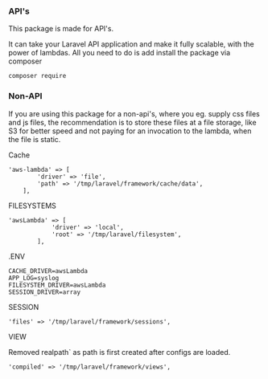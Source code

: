 ### API's

This package is made for API's.

It can take your Laravel API application and make it fully scalable, with the power of lambdas. 
All you need to do is add install the package via composer
```
composer require
```

### Non-API

If you are using this package for a non-api's, where you eg. supply css files and js files, the recommendation is to 
store these files at a file storage, like S3 for better speed and not paying for an invocation to the lambda, when the 
file is static.


Cache

```
'aws-lambda' => [
        'driver' => 'file',
        'path' => '/tmp/laravel/framework/cache/data',
    ],
```

FILESYSTEMS
```
'awsLambda' => [
            'driver' => 'local',
            'root' => '/tmp/laravel/filesystem',
        ],
```


.ENV

```
CACHE_DRIVER=awsLambda
APP_LOG=syslog
FILESYSTEM_DRIVER=awsLambda
SESSION_DRIVER=array
```


SESSION

```
'files' => '/tmp/laravel/framework/sessions',
```


VIEW

Removed realpath` as path is first created after configs are loaded.
```
'compiled' => '/tmp/laravel/framework/views',
```
